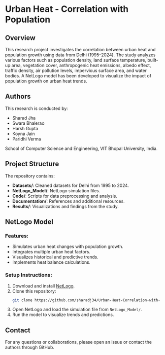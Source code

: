 # Urban Heat - Correlation with Population

## Overview
This research project investigates the correlation between urban heat and population growth using data from Delhi (1995–2024). The study analyzes various factors such as population density, land surface temperature, built-up area, vegetation cover, anthropogenic heat emissions, albedo effect, traffic density, air pollution levels, impervious surface area, and water bodies. A NetLogo model has been developed to visualize the impact of population growth on urban heat trends.

## Authors
This research is conducted by:
- Sharad Jha
- Swara Bhalerao
- Harsh Gupta
- Koyna Jain
- Paridhi Verma

School of Computer Science and Engineering, VIT Bhopal University, India.

## Project Structure
The repository contains:
- **Datasets/**: Cleaned datasets for Delhi from 1995 to 2024.
- **NetLogo_Model/**: NetLogo simulation files.
- **Code/**: Scripts for data preprocessing and analysis.
- **Documentation/**: References and additional resources.
- **Results/**: Visualizations and findings from the study.

## NetLogo Model
### Features:
- Simulates urban heat changes with population growth.
- Integrates multiple urban heat factors.
- Visualizes historical and predictive trends.
- Implements heat balance calculations.

### Setup Instructions:
1. Download and install [NetLogo](https://ccl.northwestern.edu/netlogo/).
2. Clone this repository:
   ```bash
   git clone https://github.com/sharadj34/Urban-Heat-Correlation-with-Population.git
   ```
3. Open NetLogo and load the simulation file from `NetLogo_Model/`.
4. Run the model to visualize trends and predictions.

## Contact
For any questions or collaborations, please open an issue or contact the authors through GitHub.